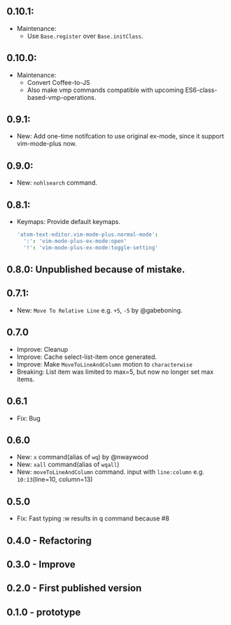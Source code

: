 ## 0.10.1:
- Maintenance:
  - Use `Base.register` over `Base.initClass`.
  
## 0.10.0:
- Maintenance:
  - Convert Coffee-to-JS
  - Also make vmp commands compatible with upcoming ES6-class-based-vmp-operations.

## 0.9.1:
- New: Add one-time notifcation to use original ex-mode, since it support vim-mode-plus now.

## 0.9.0:
- New: `nohlsearch` command.

## 0.8.1:
- Keymaps: Provide default keymaps.

  ```coffeescript
  'atom-text-editor.vim-mode-plus.normal-mode':
    ':': 'vim-mode-plus-ex-mode:open'
    '!': 'vim-mode-plus-ex-mode:toggle-setting'
  ```

## 0.8.0: Unpublished because of mistake.

## 0.7.1:
- New: `Move To Relative Line` e.g. `+5`, `-5` by @gabeboning.

## 0.7.0
- Improve: Cleanup
- Improve: Cache select-list-item once generated.
- Improve: Make `MoveToLineAndColumn` motion to `characterwise`
- Breaking: List item was limited to max=5, but now no longer set max items.

## 0.6.1
- Fix: Bug

## 0.6.0
- New: `x` command(alias of `wq`) by @nwaywood
- New: `xall` command(alias of `wqall`)
- New: `moveToLineAndColumn` command. input with `line:column` e.g. `10:13`(line=10, column=13)

## 0.5.0
- Fix: Fast typing :w results in q command because #8

## 0.4.0 - Refactoring
## 0.3.0 - Improve
## 0.2.0 - First published version
## 0.1.0 - prototype
